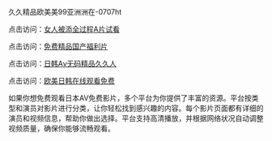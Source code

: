 久久精品欧美美99亚洲洲在-0707ht


点击访问：<a href="https://vassv.pages.dev/">女人被添全过程A片试看</a>

点击访问：<a href="https://cfad.pages.dev/">免费精品国产福利片</a>

点击访问：<a href="https://gfd-5xg.pages.dev/">日韩Aⅴ无码精品久久人</a>

点击访问：<a href="https://fdhf-454.pages.dev/">欧美日韩在线观看免费</a>

如果你想免费观看日本AV免费影片，多个平台为你提供了丰富的资源。平台按类型和演员对影片进行分类，让你轻松找到感兴趣的内容。每个影片页面都有详细的演员和视频信息，帮助你做出选择。平台支持高清播放，并根据网络状况自动调整视频质量，确保你能够流畅观看。

<span style="display:none;">[Canonical link](https://github.com/hehe20250707/hehe8 ）</span>
